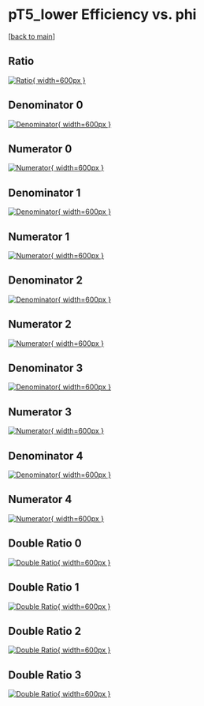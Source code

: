 # pT5_lower Efficiency vs. phi

[[back to main](./)]



## Ratio

[![Ratio](../mtv/var/pT5_lower_base_13_0_eff_phi.png){ width=600px }](../mtv/var/pT5_lower_base_13_0_eff_phi.pdf)

## Denominator 0

[![Denominator](../mtv/den/pT5_lower_base_13_0_eff_phi_den0.png){ width=600px }](../mtv/den/pT5_lower_base_13_0_eff_phi_den0.pdf)

## Numerator 0

[![Numerator](../mtv/num/pT5_lower_base_13_0_eff_phi_num0.png){ width=600px }](../mtv/num/pT5_lower_base_13_0_eff_phi_num0.pdf)

## Denominator 1

[![Denominator](../mtv/den/pT5_lower_base_13_0_eff_phi_den1.png){ width=600px }](../mtv/den/pT5_lower_base_13_0_eff_phi_den1.pdf)

## Numerator 1

[![Numerator](../mtv/num/pT5_lower_base_13_0_eff_phi_num1.png){ width=600px }](../mtv/num/pT5_lower_base_13_0_eff_phi_num1.pdf)

## Denominator 2

[![Denominator](../mtv/den/pT5_lower_base_13_0_eff_phi_den2.png){ width=600px }](../mtv/den/pT5_lower_base_13_0_eff_phi_den2.pdf)

## Numerator 2

[![Numerator](../mtv/num/pT5_lower_base_13_0_eff_phi_num2.png){ width=600px }](../mtv/num/pT5_lower_base_13_0_eff_phi_num2.pdf)

## Denominator 3

[![Denominator](../mtv/den/pT5_lower_base_13_0_eff_phi_den3.png){ width=600px }](../mtv/den/pT5_lower_base_13_0_eff_phi_den3.pdf)

## Numerator 3

[![Numerator](../mtv/num/pT5_lower_base_13_0_eff_phi_num3.png){ width=600px }](../mtv/num/pT5_lower_base_13_0_eff_phi_num3.pdf)

## Denominator 4

[![Denominator](../mtv/den/pT5_lower_base_13_0_eff_phi_den4.png){ width=600px }](../mtv/den/pT5_lower_base_13_0_eff_phi_den4.pdf)

## Numerator 4

[![Numerator](../mtv/num/pT5_lower_base_13_0_eff_phi_num4.png){ width=600px }](../mtv/num/pT5_lower_base_13_0_eff_phi_num4.pdf)

## Double Ratio 0

[![Double Ratio](../mtv/ratio/pT5_lower_base_13_0_eff_phi_ratio0.png){ width=600px }](../mtv/ratio/pT5_lower_base_13_0_eff_phi_ratio0.pdf)

## Double Ratio 1

[![Double Ratio](../mtv/ratio/pT5_lower_base_13_0_eff_phi_ratio1.png){ width=600px }](../mtv/ratio/pT5_lower_base_13_0_eff_phi_ratio1.pdf)

## Double Ratio 2

[![Double Ratio](../mtv/ratio/pT5_lower_base_13_0_eff_phi_ratio2.png){ width=600px }](../mtv/ratio/pT5_lower_base_13_0_eff_phi_ratio2.pdf)

## Double Ratio 3

[![Double Ratio](../mtv/ratio/pT5_lower_base_13_0_eff_phi_ratio3.png){ width=600px }](../mtv/ratio/pT5_lower_base_13_0_eff_phi_ratio3.pdf)

